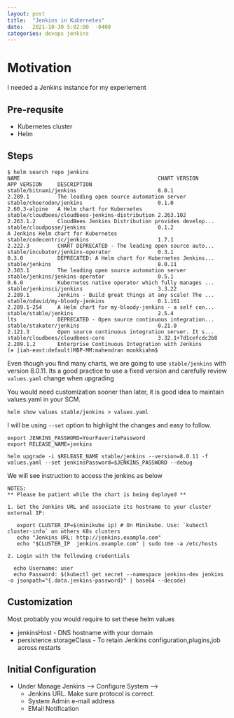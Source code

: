 ```yaml
---
layout: post
title:  "Jenkins in Kubernetes"
date:   2021-10-30 5:02:00  -0400
categories: devops jenkins
---
```


# Motivation
I needed a Jenkins instance for my experiement

## Pre-requsite
- Kubernetes cluster
- Helm

## Steps
```shell
$ helm search repo jenkins
NAME                                            CHART VERSION           APP VERSION     DESCRIPTION                                       
stable/bitnami/jenkins                          8.0.1                   2.289.1         The leading open source automation server         
stable/choerodon/jenkins                        0.1.0                   2.60.3-alpine   A Helm chart for Kubernetes                       
stable/cloudbees/cloudbees-jenkins-distribution 2.263.102               2.263.1.2       CloudBees Jenkins Distribution provides develop...
stable/cloudposse/jenkins                       0.1.2                                   A Jenkins Helm chart for Kubernetes               
stable/codecentric/jenkins                      1.7.1                   2.222.3         CHART DEPRECATED - The leading open source auto...
stable/incubator/jenkins-operator               0.3.1                   0.3.0           DEPRECATED: A Helm chart for Kubernetes Jenkins...
stable/jenkins                                  8.0.11                  2.303.1         The leading open source automation server         
stable/jenkins/jenkins-operator                 0.5.1                   0.6.0           Kubernetes native operator which fully manages ...
stable/jenkinsci/jenkins                        3.3.22                  2.289.1         Jenkins - Build great things at any scale! The ...
stable/odavid/my-bloody-jenkins                 0.1.161                 2.289.1-254     A Helm chart for my-bloody-jenkins - a self con...
stable/stable/jenkins                           2.5.4                   lts             DEPRECATED - Open source continuous integration...
stable/stakater/jenkins                         0.21.0                  2.121.3         Open source continuous integration server. It s...
stable/cloudbees/cloudbees-core                 3.32.1+7d1cefcdc2b8     2.289.1.2       Enterprise Continuous Integration with Jenkins    
(⎈ |iah-east:default)MBP-MM:mahendran mookkiahm$
```

Even though you find many charts, we are going to use `stable/jenkins` with version 8.0.11.
Its a good practice to use a fixed version and carefully review `values.yaml` change when upgrading

You would need customization sooner than later, it is good idea to maintain values.yaml in your SCM.
```
helm show values stable/jenkins > values.yaml 
```

I will be using  `--set` option to highlight the changes and easy to follow.
```
export JENKINS_PASSWORD=YourFavoritePassword
export RELEASE_NAME=jenkins

helm upgrade -i $RELEASE_NAME stable/jenkins --version=8.0.11 -f values.yaml --set jenkinsPassword=$JENKINS_PASSWORD --debug
```

We will see instruction to access the jenkins as below
```
NOTES:
** Please be patient while the chart is being deployed **

1. Get the Jenkins URL and associate its hostname to your cluster external IP:

   export CLUSTER_IP=$(minikube ip) # On Minikube. Use: `kubectl cluster-info` on others K8s clusters
   echo "Jenkins URL: http://jenkins.example.com"
   echo "$CLUSTER_IP  jenkins.example.com" | sudo tee -a /etc/hosts

2. Login with the following credentials

  echo Username: user
  echo Password: $(kubectl get secret --namespace jenkins-dev jenkins -o jsonpath="{.data.jenkins-password}" | base64 --decode)
```



## Customization
Most probably you would require to set these helm values

- jenkinsHost - DNS hostname with your domain
- persistence.storageClass - To retain Jenkins configuration,plugins,job across restarts

## Initial Configuration
- Under Manage Jenkins --> Configure System --> 
  - Jenkins URL. Make sure protocol is correct.
  - System Admin e-mail address
  - EMail Notification